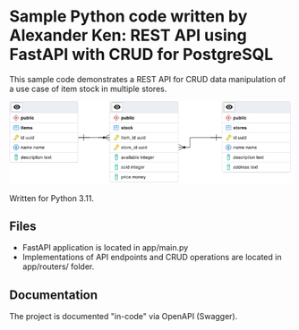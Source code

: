 # Sample Python code written by Alexander Ken: REST API using FastAPI with CRUD for PostgreSQL

This sample code demonstrates a REST API for CRUD data manipulation of a use case of item stock in multiple stores.

![ERD for database schema](https://github.com/compfy-dot-com/Python_API_Sample/blob/master/app/images/TestDatabaseERD.png)

Written for Python 3.11.

## Files

- FastAPI application is located in app/main.py
- Implementations of API endpoints and CRUD operations are located in app/routers/ folder.

## Documentation

The project is documented "in-code" via OpenAPI (Swagger).
